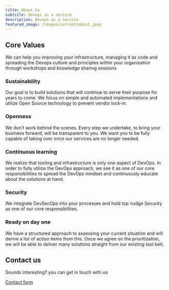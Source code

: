```yaml
---
title: About Us
subtitle: Devops as a service
description: Devops as a service
featured_image: /images/current/about.jpeg
---
```


## Core Values

We can help you improving your infrastructure, managing it as code and spreading the Devops culture and principles within your organization through workshops and knowledge sharing sessions

### Sustainability

Our goal is to build solutions that will continue to serve their purpose for years to come. We focus on simple and automated implementations and utilize Open Source technology to prevent vendor lock-in.

### Openness

We don't work behind the scenes. Every step we undertake, to bring your business forward, will be transparent to you. We want you to be fully capable of taking over once our services are no longer needed.

### Continuous learning

We realize that tooling and infrastructure is only one aspect of DevOps. In order to fully utilize the DevOps approach, we see it as one of our core responsibilities to spread the DevOps mindset and continuously educate about the solutions at hand.

### Security

We integrate DevSecOps into your processes and hold top nudge Security as one of our core responsibilities.

### Ready on day one

We have a structured approach to assessing your current situation and will derive a list of action items from this. Once we agree on the prioritization, we will be able to deliver many solutions straight from our existing tool belt.

## Contact us

Sounds interesting? you can get in touch with us

<a href="https://wolkendeck.github.io/contact" class="button button--large">Contact form</a>
